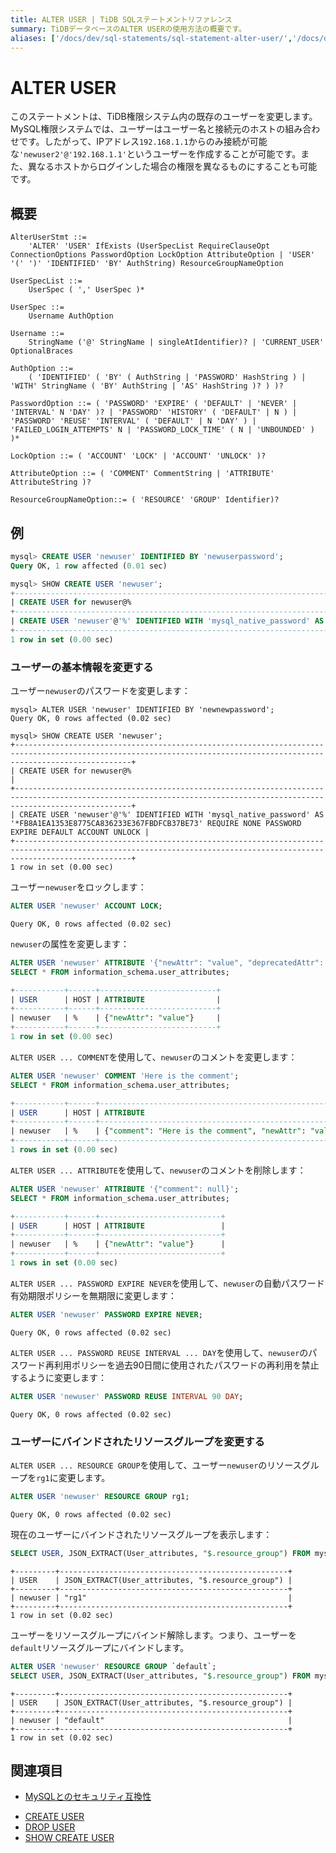 ```yaml
---
title: ALTER USER | TiDB SQLステートメントリファレンス
summary: TiDBデータベースのALTER USERの使用方法の概要です。
aliases: ['/docs/dev/sql-statements/sql-statement-alter-user/','/docs/dev/reference/sql/statements/alter-user/']
---
```


# ALTER USER

このステートメントは、TiDB権限システム内の既存のユーザーを変更します。MySQL権限システムでは、ユーザーはユーザー名と接続元のホストの組み合わせです。したがって、IPアドレス`192.168.1.1`からのみ接続が可能な`'newuser2'@'192.168.1.1'`というユーザーを作成することが可能です。また、異なるホストからログインした場合の権限を異なるものにすることも可能です。

## 概要

```ebnf+diagram
AlterUserStmt ::=
    'ALTER' 'USER' IfExists (UserSpecList RequireClauseOpt ConnectionOptions PasswordOption LockOption AttributeOption | 'USER' '(' ')' 'IDENTIFIED' 'BY' AuthString) ResourceGroupNameOption

UserSpecList ::=
    UserSpec ( ',' UserSpec )*

UserSpec ::=
    Username AuthOption

Username ::=
    StringName ('@' StringName | singleAtIdentifier)? | 'CURRENT_USER' OptionalBraces

AuthOption ::=
    ( 'IDENTIFIED' ( 'BY' ( AuthString | 'PASSWORD' HashString ) | 'WITH' StringName ( 'BY' AuthString | 'AS' HashString )? ) )?

PasswordOption ::= ( 'PASSWORD' 'EXPIRE' ( 'DEFAULT' | 'NEVER' | 'INTERVAL' N 'DAY' )? | 'PASSWORD' 'HISTORY' ( 'DEFAULT' | N ) | 'PASSWORD' 'REUSE' 'INTERVAL' ( 'DEFAULT' | N 'DAY' ) | 'FAILED_LOGIN_ATTEMPTS' N | 'PASSWORD_LOCK_TIME' ( N | 'UNBOUNDED' ) )*

LockOption ::= ( 'ACCOUNT' 'LOCK' | 'ACCOUNT' 'UNLOCK' )?

AttributeOption ::= ( 'COMMENT' CommentString | 'ATTRIBUTE' AttributeString )?

ResourceGroupNameOption::= ( 'RESOURCE' 'GROUP' Identifier)?
```

## 例

```sql
mysql> CREATE USER 'newuser' IDENTIFIED BY 'newuserpassword';
Query OK, 1 row affected (0.01 sec)

mysql> SHOW CREATE USER 'newuser';
+----------------------------------------------------------------------------------------------------------------------------------------------------------------------+
| CREATE USER for newuser@%                                                                                                                                            |
+----------------------------------------------------------------------------------------------------------------------------------------------------------------------+
| CREATE USER 'newuser'@'%' IDENTIFIED WITH 'mysql_native_password' AS '*5806E04BBEE79E1899964C6A04D68BCA69B1A879' REQUIRE NONE PASSWORD EXPIRE DEFAULT ACCOUNT UNLOCK |
+----------------------------------------------------------------------------------------------------------------------------------------------------------------------+
1 row in set (0.00 sec)
```

### ユーザーの基本情報を変更する

ユーザー`newuser`のパスワードを変更します：

```
mysql> ALTER USER 'newuser' IDENTIFIED BY 'newnewpassword';
Query OK, 0 rows affected (0.02 sec)

mysql> SHOW CREATE USER 'newuser';
+----------------------------------------------------------------------------------------------------------------------------------------------------------------------+
| CREATE USER for newuser@%                                                                                                                                            |
+----------------------------------------------------------------------------------------------------------------------------------------------------------------------+
| CREATE USER 'newuser'@'%' IDENTIFIED WITH 'mysql_native_password' AS '*FB8A1EA1353E8775CA836233E367FBDFCB37BE73' REQUIRE NONE PASSWORD EXPIRE DEFAULT ACCOUNT UNLOCK |
+----------------------------------------------------------------------------------------------------------------------------------------------------------------------+
1 row in set (0.00 sec)
```

ユーザー`newuser`をロックします：

```sql
ALTER USER 'newuser' ACCOUNT LOCK;
```

```
Query OK, 0 rows affected (0.02 sec)
```

`newuser`の属性を変更します：

```sql
ALTER USER 'newuser' ATTRIBUTE '{"newAttr": "value", "deprecatedAttr": null}';
SELECT * FROM information_schema.user_attributes;
```

```sql
+-----------+------+--------------------------+
| USER      | HOST | ATTRIBUTE                |
+-----------+------+--------------------------+
| newuser   | %    | {"newAttr": "value"}     |
+-----------+------+--------------------------+
1 row in set (0.00 sec)
```

`ALTER USER ... COMMENT`を使用して、`newuser`のコメントを変更します：

```sql
ALTER USER 'newuser' COMMENT 'Here is the comment';
SELECT * FROM information_schema.user_attributes;
```

```sql
+-----------+------+--------------------------------------------------------+
| USER      | HOST | ATTRIBUTE                                              |
+-----------+------+--------------------------------------------------------+
| newuser   | %    | {"comment": "Here is the comment", "newAttr": "value"} |
+-----------+------+--------------------------------------------------------+
1 rows in set (0.00 sec)
```

`ALTER USER ... ATTRIBUTE`を使用して、`newuser`のコメントを削除します：

```sql
ALTER USER 'newuser' ATTRIBUTE '{"comment": null}';
SELECT * FROM information_schema.user_attributes;
```

```sql
+-----------+------+---------------------------+
| USER      | HOST | ATTRIBUTE                 |
+-----------+------+---------------------------+
| newuser   | %    | {"newAttr": "value"}      |
+-----------+------+---------------------------+
1 rows in set (0.00 sec)
```

`ALTER USER ... PASSWORD EXPIRE NEVER`を使用して、`newuser`の自動パスワード有効期限ポリシーを無期限に変更します：

```sql
ALTER USER 'newuser' PASSWORD EXPIRE NEVER;
```

```
Query OK, 0 rows affected (0.02 sec)
```

`ALTER USER ... PASSWORD REUSE INTERVAL ... DAY`を使用して、`newuser`のパスワード再利用ポリシーを過去90日間に使用されたパスワードの再利用を禁止するように変更します：

```sql
ALTER USER 'newuser' PASSWORD REUSE INTERVAL 90 DAY;
```

```
Query OK, 0 rows affected (0.02 sec)
```

### ユーザーにバインドされたリソースグループを変更する

`ALTER USER ... RESOURCE GROUP`を使用して、ユーザー`newuser`のリソースグループを`rg1`に変更します。

```sql
ALTER USER 'newuser' RESOURCE GROUP rg1;
```

```
Query OK, 0 rows affected (0.02 sec)
```

現在のユーザーにバインドされたリソースグループを表示します：

```sql
SELECT USER, JSON_EXTRACT(User_attributes, "$.resource_group") FROM mysql.user WHERE user = "newuser";
```

```
+---------+---------------------------------------------------+
| USER    | JSON_EXTRACT(User_attributes, "$.resource_group") |
+---------+---------------------------------------------------+
| newuser | "rg1"                                             |
+---------+---------------------------------------------------+
1 row in set (0.02 sec)
```

ユーザーをリソースグループにバインド解除します。つまり、ユーザーを`default`リソースグループにバインドします。

```sql
ALTER USER 'newuser' RESOURCE GROUP `default`;
SELECT USER, JSON_EXTRACT(User_attributes, "$.resource_group") FROM mysql.user WHERE user = "newuser";
```

```
+---------+---------------------------------------------------+
| USER    | JSON_EXTRACT(User_attributes, "$.resource_group") |
+---------+---------------------------------------------------+
| newuser | "default"                                         |
+---------+---------------------------------------------------+
1 row in set (0.02 sec)
```

## 関連項目

<CustomContent platform="tidb">

* [MySQLとのセキュリティ互換性](/security-compatibility-with-mysql.md)

</CustomContent>

* [CREATE USER](/sql-statements/sql-statement-create-user.md)
* [DROP USER](/sql-statements/sql-statement-drop-user.md)
* [SHOW CREATE USER](/sql-statements/sql-statement-show-create-user.md)